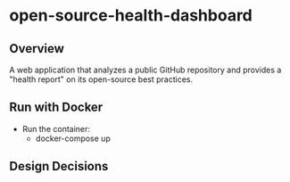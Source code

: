# open-source-health-dashboard

## Overview

A web application that analyzes a public GitHub repository and provides a "health report" on its open-source best practices.

## Run with Docker

- Run the container:
  - docker-compose up

## Design Decisions
